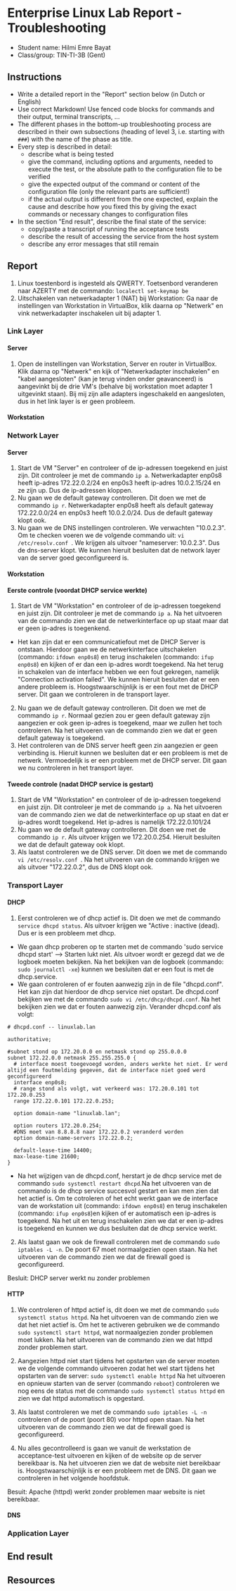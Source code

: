 # Enterprise Linux Lab Report - Troubleshooting

- Student name: Hilmi Emre Bayat
- Class/group: TIN-TI-3B (Gent)

## Instructions

- Write a detailed report in the "Report" section below (in Dutch or English)
- Use correct Markdown! Use fenced code blocks for commands and their output, terminal transcripts, ...
- The different phases in the bottom-up troubleshooting process are described in their own subsections (heading of level 3, i.e. starting with `###`) with the name of the phase as title.
- Every step is described in detail:
    - describe what is being tested
    - give the command, including options and arguments, needed to execute the test, or the absolute path to the configuration file to be verified
    - give the expected output of the command or content of the configuration file (only the relevant parts are sufficient!)
    - if the actual output is different from the one expected, explain the cause and describe how you fixed this by giving the exact commands or necessary changes to configuration files
- In the section "End result", describe the final state of the service:
    - copy/paste a transcript of running the acceptance tests
    - describe the result of accessing the service from the host system
    - describe any error messages that still remain

## Report
1. Linux toestenbord is ingesteld als QWERTY. Toetsenbord veranderen naar AZERTY met de commando:  `localectl set-keymap be`
2. Uitschakelen van netwerkadapter 1 (NAT) bij Workstation: Ga naar de instellingen van Workstation in VirtualBox, klik daarna op "Netwerk" en vink netwerkadapter inschakelen uit bij adapter 1.
### Link Layer
#### Server
1. Open de instellingen van Workstation, Server en router in VirtualBox. Klik daarna op "Netwerk" en kijk of "Netwerkadapter inschakelen" en "kabel aangesloten" (kan je terug vinden onder geavanceerd) is aangevinkt bij de drie VM's (behalve bij workstation moet adapter 1 uitgevinkt staan). Bij mij zijn alle adapters ingeschakeld en aangesloten, dus in het link layer is er geen probleem. 
#### Workstation
### Network Layer
#### Server
1. Start de VM "Server" en controleer of de ip-adressen toegekend en juist zijn. Dit controleer je met de commando `ip a`. Netwerkadapter enp0s8 heeft ip-adres 172.22.0.2/24 en enp0s3 heeft ip-adres 10.0.2.15/24 en ze zijn up. Dus de ip-adressen kloppen.
2. Nu gaan we de default gateway controlleren. Dit doen we met de commando `ip r`. Netwerkadapter enp0s8 heeft als default gateway 172.22.0.0/24 en enp0s3 heeft 10.0.2.0/24. Dus de default gateway klopt ook.
3. Nu gaan we de DNS instellingen controleren. We verwachten "10.0.2.3". Om te checken voeren we de volgende commando uit: `vi /etc/resolv.conf `. We krijgen als uitvoer "nameserver: 10.0.2.3". Dus de dns-server klopt.
We kunnen hieruit besluiten dat de network layer van de server goed geconfigureerd is.
#### Workstation
#### Eerste controle (voordat DHCP service werkte)
1. Start de VM "Workstation" en controleer of de ip-adressen toegekend en juist zijn. Dit controleer je met de commando `ip a`. Na het uitvoeren van de commando zien we dat de netwerkinterface op up staat maar dat er geen ip-adres is toegenkend.
- Het kan zijn dat er een communicatiefout met de DHCP Server is ontstaan. Hierdoor gaan we de netwerkinterface uitschakelen (commando: `ifdown enp0s8`) en terug inschakelen (commando: `ifup enp0s8`) en kijken of er dan een ip-adres wordt toegekend. Na het terug in schakelen van de interface hebben we een fout gekregen, namelijk "Connection activation failed". We kunnen hieruit besluiten dat er een andere probleem is. Hoogstwaarschijnlijk is er een fout met de DHCP server. Dit gaan we controleren in de transport layer.
2. Nu gaan we de default gateway controlleren. Dit doen we met de commando `ip r`. Normaal gezien zou er geen default gateway zijn aangezien er ook geen ip-adres is toegekend, maar we zullen het toch controleren. Na het uitvoeren van de commando zien we dat er geen default gateway is toegekend.
3. Het controleren van de DNS server heeft geen zin aangezien er geen verbinding is.
Hieruit kunnen we besluiten dat er een probleem is met de netwerk. Vermoedelijk is er een probleem met de DHCP server. Dit gaan we nu controleren in het transport layer.
#### Tweede controle (nadat DHCP service is gestart)
1. Start de VM "Workstation" en controleer of de ip-adressen toegekend en juist zijn. Dit controleer je met de commando `ip a`. Na het uitvoeren van de commando zien we dat de netwerkinterface op up staat en dat er ip-adres wordt toegekend. Het ip-adres is namelijk 172.22.0.101/24
2. Nu gaan we de default gateway controlleren. Dit doen we met de commando `ip r`. Als uitvoer krijgen we 172.20.0.254. Hieruit besluiten we dat de default gateway ook klopt.
3. Als laatst controleren we de DNS server. Dit doen we met de commando `vi /etc/resolv.conf `. Na het uitvoeren van de commando krijgen we als uitvoer "172.22.0.2", dus de DNS klopt ook.
### Transport Layer
#### DHCP
1. Eerst controleren we of dhcp actief is. Dit doen we met de commando `service dhcpd status`.  Als uitvoer krijgen we "Active : inactive (dead). Dus er is een probleem met dhcp.
- We gaan dhcp proberen op te starten met de commando 'sudo service dhcpd start' --> Starten lukt niet. Als uitvoer wordt er gezegd dat we de logboek moeten bekijken. Na het bekijken van de logboek (commando: `sudo journalctl -xe`) kunnen we besluiten dat er een fout is met de dhcp.service.
- We gaan controleren of er fouten aanwezig zijn in de file "dhcpd.conf". Het kan zijn dat hierdoor de dhcp service niet opstart. De dhcpd.conf bekijken we met de commando `sudo vi /etc/dhcp/dhcpd.conf`. Na het bekijken zien we dat er fouten aanwezig zijn. Verander dhcpd.conf als volgt:
```
# dhcpd.conf -- linuxlab.lan

authoritative;

#subnet stond op 172.20.0.0 en netmask stond op 255.0.0.0
subnet 172.22.0.0 netmask 255.255.255.0 {
  # interface moest toegevoegd worden, anders werkte het niet. Er werd altijd een foutmelding gegeven, dat de interface niet goed werd geconfigureerd
  interface enp0s8;
  # range stond als volgt, wat verkeerd was: 172.20.0.101 tot 172.20.0.253
  range 172.22.0.101 172.22.0.253;

  option domain-name "linuxlab.lan";
  
  option routers 172.20.0.254;
  #DNS moet van 8.8.8.8 naar 172.22.0.2 veranderd worden
  option domain-name-servers 172.22.0.2;

  default-lease-time 14400;
  max-lease-time 21600;
}

```
- Na het wijzigen van de dhcpd.conf, herstart je de dhcp service met de commando `sudo systemctl restart dhcpd`.Na het uitvoeren van de commando is de dhcp service succesvol gestart en kan men zien dat het actief is. Om te cotroleren of het echt werkt gaan we de interface van de workstation uit (commando: `ifdown enp0s8`) en terug inschakelen (commando: `ifup enp0s8`)en kijken of er automatisch een ip-adres is toegekend. Na het uit en terug inschakelen zien we dat er een ip-adres is toegekend en kunnen we dus besluiten dat de dhcp service werkt.

2. Als laatst gaan we ook de firewall controleren met de commando `sudo iptables -L -n`. De poort 67 moet normaalgezien open staan. Na het uitvoeren van de commando zien we dat de firewall goed is geconfigureerd.

Besluit: DHCP server werkt nu zonder problemen
#### HTTP
1. We controleren of httpd actief is, dit doen we met de commando `sudo systemctl status httpd`. Na het uitvoeren van de commando zien we dat het niet actief is. Om het te activeren gebruiken we de commando `sudo systemctl start httpd`, wat normaalgezien zonder problemen moet lukken. Na het uitvoeren van de commando zien we dat httpd zonder problemen start. 
2. Aangezien httpd niet start tijdens het opstarten van de server moeten we de volgende commando uitvoeren zodat het wel start tijdens het opstarten van de server: `sudo systemctl enable httpd` Na het uitvoeren en opnieuw starten van de server (commando `reboot`) controleren we nog eens de status met de commando `sudo systemctl status httpd` en zien we dat httpd automatisch is opgestard.
3. Als laatst controleren we met de commando  `sudo iptables -L -n` controleren of de poort (poort 80) voor httpd open staan. Na het uitvoeren van de commando zien we dat de firewall goed is geconfigureerd. 

4. Nu alles gecontrolleerd is gaan we vanuit de werkstation de acceptance-test uitvoeren en kijken of de website op de server bereikbaar is. Na het uitvoeren zien we dat de website niet bereikbaar is. Hoogstwaarschijnlijk is er een probleem met de DNS. Dit gaan we controleren in het volgende hoofdstuk.

Besuit: Apache (httpd) werkt zonder problemen maar website is niet bereikbaar.

#### DNS




### Application Layer
## End result

## Resources

